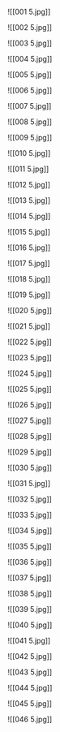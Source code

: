 ![[001 5.jpg]]

![[002 5.jpg]]

![[003 5.jpg]]

![[004 5.jpg]]

![[005 5.jpg]]

![[006 5.jpg]]

![[007 5.jpg]]

![[008 5.jpg]]

![[009 5.jpg]]

![[010 5.jpg]]

![[011 5.jpg]]

![[012 5.jpg]]

![[013 5.jpg]]

![[014 5.jpg]]

![[015 5.jpg]]

![[016 5.jpg]]

![[017 5.jpg]]

![[018 5.jpg]]

![[019 5.jpg]]

![[020 5.jpg]]

![[021 5.jpg]]

![[022 5.jpg]]

![[023 5.jpg]]

![[024 5.jpg]]

![[025 5.jpg]]

![[026 5.jpg]]

![[027 5.jpg]]

![[028 5.jpg]]

![[029 5.jpg]]

![[030 5.jpg]]

![[031 5.jpg]]

![[032 5.jpg]]

![[033 5.jpg]]

![[034 5.jpg]]

![[035 5.jpg]]

![[036 5.jpg]]

![[037 5.jpg]]

![[038 5.jpg]]

![[039 5.jpg]]

![[040 5.jpg]]

![[041 5.jpg]]

![[042 5.jpg]]

![[043 5.jpg]]

![[044 5.jpg]]

![[045 5.jpg]]

![[046 5.jpg]]